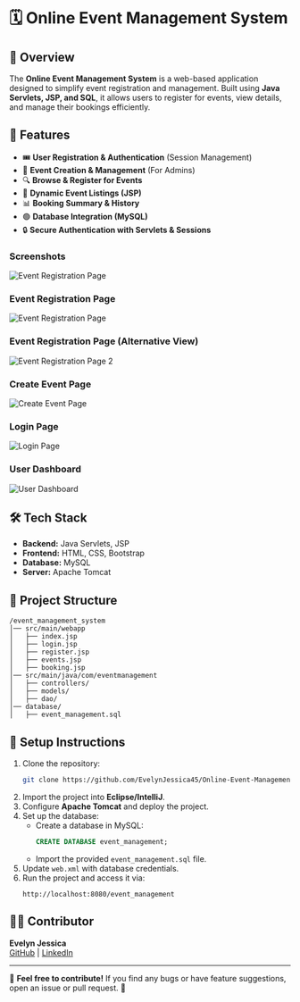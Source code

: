 # 🗓️ Online Event Management System

## 📌 Overview
The **Online Event Management System** is a web-based application designed to simplify event registration and management. Built using **Java Servlets, JSP, and SQL**, it allows users to register for events, view details, and manage their bookings efficiently.

## 🚀 Features
- 🎟️ **User Registration & Authentication** (Session Management)
- 📅 **Event Creation & Management** (For Admins)
- 🔍 **Browse & Register for Events**
- 📝 **Dynamic Event Listings (JSP)**
- 📊 **Booking Summary & History**
- 🟢 **Database Integration (MySQL)**
- 🔒 **Secure Authentication with Servlets & Sessions**

 ### Screenshots

![Event Registration Page](https://github.com/EvelynJessica45/Online-Event-Management-system/raw/f47a5aa3b09500ec9237268d09fe260a40b78793/localhost_6060_event_registration_(high%20res)%20(1).png)

### Event Registration Page
![Event Registration Page](https://github.com/EvelynJessica45/Online-Event-Management-system/raw/953c88f8cee4e8114955d2e4dbc104d1bab8a74b/localhost_6060_event_registration_(high%20res).png)

### Event Registration Page (Alternative View)
![Event Registration Page 2](https://github.com/EvelynJessica45/Online-Event-Management-system/raw/953c88f8cee4e8114955d2e4dbc104d1bab8a74b/localhost_6060_event_registration_(high%20res)%20(2).png)

### Create Event Page
![Create Event Page](https://github.com/EvelynJessica45/Online-Event-Management-system/raw/953c88f8cee4e8114955d2e4dbc104d1bab8a74b/localhost_6060_event_registration_createEvent.jsp(high%20res).png)

### Login Page
![Login Page](https://github.com/EvelynJessica45/Online-Event-Management-system/raw/953c88f8cee4e8114955d2e4dbc104d1bab8a74b/localhost_6060_event_registration_login.jsp(high%20res).png)

### User Dashboard
![User Dashboard](https://github.com/EvelynJessica45/Online-Event-Management-system/raw/953c88f8cee4e8114955d2e4dbc104d1bab8a74b/localhost_6060_event_registration_userDashboard.jsp(high%20res).png)



## 🛠️ Tech Stack
- **Backend:** Java Servlets, JSP
- **Frontend:** HTML, CSS, Bootstrap
- **Database:** MySQL
- **Server:** Apache Tomcat

## 👤 Project Structure
```
/event_management_system
│── src/main/webapp
│   ├── index.jsp
│   ├── login.jsp
│   ├── register.jsp
│   ├── events.jsp
│   ├── booking.jsp
│── src/main/java/com/eventmanagement
│   ├── controllers/
│   ├── models/
│   ├── dao/
│── database/
│   ├── event_management.sql
```

## 🎯 Setup Instructions
1. Clone the repository:
   ```sh
   git clone https://github.com/EvelynJessica45/Online-Event-Management-system.git
   ```
2. Import the project into **Eclipse/IntelliJ**.
3. Configure **Apache Tomcat** and deploy the project.
4. Set up the database:
   - Create a database in MySQL:  
     ```sql
     CREATE DATABASE event_management;
     ```
   - Import the provided `event_management.sql` file.
5. Update `web.xml` with database credentials.
6. Run the project and access it via:
   ```
   http://localhost:8080/event_management
   ```

## 👩‍💻 Contributor
**Evelyn Jessica**  
[GitHub](https://github.com/EvelynJessica45) | [LinkedIn](https://www.linkedin.com/in/evelyn-jessica-9a066a231/)

---

🌟 **Feel free to contribute!** If you find any bugs or have feature suggestions, open an issue or pull request. 🚀

